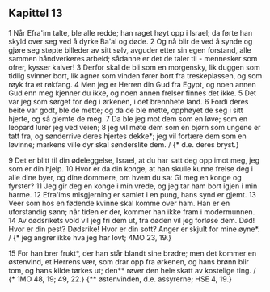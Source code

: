 ## Kapittel 13

1 Når Efra'im talte, ble alle redde; han raget høyt opp i Israel; da førte han skyld over seg ved å dyrke Ba'al og døde.
2 Og nå blir de ved å synde og gjøre seg støpte billeder av sitt sølv, avguder etter sin egen forstand, alle sammen håndverkeres arbeid; sådanne er det de taler til - mennesker som ofrer, kysser kalver!
3 Derfor skal de bli som en morgensky, lik duggen som tidlig svinner bort, lik agner som vinden fører bort fra treskeplassen, og som røyk fra et røkfang.
4 Men jeg er Herren din Gud fra Egypt, og noen annen Gud enn meg kjenner du ikke, og noen annen frelser finnes det ikke.
5 Det var jeg som sørget for deg i ørkenen, i det brennhete land.
6 Fordi deres beite var godt, ble de mette; og da de ble mette, opphøyet de seg i sitt hjerte, og så glemte de meg.
7 Da ble jeg mot dem som en løve; som en leopard lurer jeg ved veien;
8 jeg vil møte dem som en bjørn som ungene er tatt fra, og sønderrive deres hjertes dekke*; jeg vil fortære dem som en løvinne; markens ville dyr skal sønderslite dem. / {* d.e. deres bryst.}

9 Det er blitt til din ødeleggelse, Israel, at du har satt deg opp imot meg, jeg som er din hjelp.
10 Hvor er da din konge, at han skulle kunne frelse deg i alle dine byer, og dine dommere, om hvem du sa: Gi meg en konge og fyrster?
11 Jeg gir deg en konge i min vrede, og jeg tar ham bort igjen i min harme.
12 Efra'ims misgjerning er samlet i en pung, hans synd er gjemt.
13 Veer som hos en fødende kvinne skal komme over ham. Han er en uforstandig sønn; når tiden er der, kommer han ikke fram i modermunnen.
14 Av dødsrikets vold vil jeg fri dem ut, fra døden vil jeg forløse dem. Død! Hvor er din pest? Dødsrike! Hvor er din sott? Anger er skjult for mine øyne*. / {* jeg angrer ikke hva jeg har lovt; 4MO 23, 19.}

15 For han brer frukt*, der han står blandt sine brødre; men det kommer en østenvind, et Herrens vær, som drar opp fra ørkenen, og hans brønn blir tom, og hans kilde tørkes ut; den** røver den hele skatt av kostelige ting. / {* 1MO 48, 19; 49, 22.} {** østenvinden, d.e. assyrerne; HSE 4, 19.}

